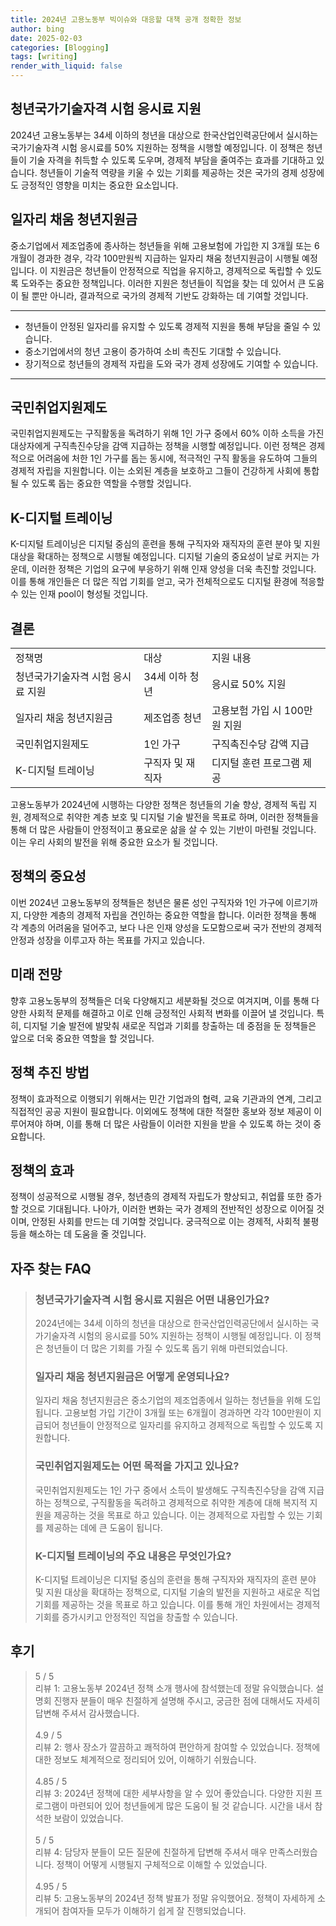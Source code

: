 ```yaml
---
title: 2024년 고용노동부 빅이슈와 대응할 대책 공개 정확한 정보
author: bing
date: 2025-02-03
categories: [Blogging]
tags: [writing]
render_with_liquid: false
---
```



<h2 id='청년국가기술자격 시험 응시료 지원'>청년국가기술자격 시험 응시료 지원</h2>

<p>2024년 고용노동부는 34세 이하의 청년을 대상으로 한국산업인력공단에서 실시하는 국가기술자격 시험 응시료를 50% 지원하는 정책을 시행할 예정입니다. 이 정책은 청년들이 기술 자격을 취득할 수 있도록 도우며, 경제적 부담을 줄여주는 효과를 기대하고 있습니다. 청년들이 기술적 역량을 키울 수 있는 기회를 제공하는 것은 국가의 경제 성장에도 긍정적인 영향을 미치는 중요한 요소입니다.</p>

<h2 id='일자리 채움 청년지원금'>일자리 채움 청년지원금</h2>

<p>중소기업에서 제조업종에 종사하는 청년들을 위해 고용보험에 가입한 지 3개월 또는 6개월이 경과한 경우, 각각 100만원씩 지급하는 일자리 채움 청년지원금이 시행될 예정입니다. 이 지원금은 청년들이 안정적으로 직업을 유지하고, 경제적으로 독립할 수 있도록 도와주는 중요한 정책입니다. 이러한 지원은 청년들이 직업을 찾는 데 있어서 큰 도움이 될 뿐만 아니라, 결과적으로 국가의 경제적 기반도 강화하는 데 기여할 것입니다.</p>

<hr />

<ul>
    <li>청년들이 안정된 일자리를 유지할 수 있도록 경제적 지원을 통해 부담을 줄일 수 있습니다.</li>
    <li>중소기업에서의 청년 고용이 증가하여 소비 촉진도 기대할 수 있습니다.</li>
    <li>장기적으로 청년들의 경제적 자립을 도와 국가 경제 성장에도 기여할 수 있습니다.</li>
</ul>

<hr />

<h2 id='국민취업지원제도'>국민취업지원제도</h2>

<p>국민취업지원제도는 구직활동을 독려하기 위해 1인 가구 중에서 60% 이하 소득을 가진 대상자에게 구직촉진수당을 감액 지급하는 정책을 시행할 예정입니다. 이런 정책은 경제적으로 어려움에 처한 1인 가구를 돕는 동시에, 적극적인 구직 활동을 유도하여 그들의 경제적 자립을 지원합니다. 이는 소외된 계층을 보호하고 그들이 건강하게 사회에 통합될 수 있도록 돕는 중요한 역할을 수행할 것입니다.</p>

<h2 id='K-디지털 트레이닝'>K-디지털 트레이닝</h2>

<p>K-디지털 트레이닝은 디지털 중심의 훈련을 통해 구직자와 재직자의 훈련 분야 및 지원 대상을 확대하는 정책으로 시행될 예정입니다. 디지털 기술의 중요성이 날로 커지는 가운데, 이러한 정책은 기업의 요구에 부응하기 위해 인재 양성을 더욱 촉진할 것입니다. 이를 통해 개인들은 더 많은 직업 기회를 얻고, 국가 전체적으로도 디지털 환경에 적응할 수 있는 인재 pool이 형성될 것입니다.</p>

<h2 id='결론'>결론</h2>

<table>
    <tr>
        <td>정책명</td>
        <td>대상</td>
        <td>지원 내용</td>
    </tr>
    <tr>
        <td>청년국가기술자격 시험 응시료 지원</td>
        <td>34세 이하 청년</td>
        <td>응시료 50% 지원</td>
    </tr>
    <tr>
        <td>일자리 채움 청년지원금</td>
        <td>제조업종 청년</td>
        <td>고용보험 가입 시 100만원 지원</td>
    </tr>
    <tr>
        <td>국민취업지원제도</td>
        <td>1인 가구</td>
        <td>구직촉진수당 감액 지급</td>
    </tr>
    <tr>
        <td>K-디지털 트레이닝</td>
        <td>구직자 및 재직자</td>
        <td>디지털 훈련 프로그램 제공</td>
    </tr>
</table>

<p>고용노동부가 2024년에 시행하는 다양한 정책은 청년들의 기술 향상, 경제적 독립 지원, 경제적으로 취약한 계층 보호 및 디지털 기술 발전을 목표로 하며, 이러한 정책들을 통해 더 많은 사람들이 안정적이고 풍요로운 삶을 살 수 있는 기반이 마련될 것입니다. 이는 우리 사회의 발전을 위해 중요한 요소가 될 것입니다.</p>

<h2 id='정책의 중요성'>정책의 중요성</h2>

<p>이번 2024년 고용노동부의 정책들은 청년은 물론 성인 구직자와 1인 가구에 이르기까지, 다양한 계층의 경제적 자립을 견인하는 중요한 역할을 합니다. 이러한 정책을 통해 각 계층의 어려움을 덜어주고, 보다 나은 인재 양성을 도모함으로써 국가 전반의 경제적 안정과 성장을 이루고자 하는 목표를 가지고 있습니다.</p>

<h2 id='미래 전망'>미래 전망</h2>

<p>향후 고용노동부의 정책들은 더욱 다양해지고 세분화될 것으로 여겨지며, 이를 통해 다양한 사회적 문제를 해결하고 이로 인해 긍정적인 사회적 변화를 이끌어 낼 것입니다. 특히, 디지털 기술 발전에 발맞춰 새로운 직업과 기회를 창출하는 데 중점을 둔 정책들은 앞으로 더욱 중요한 역할을 할 것입니다.</p>

<h2 id='정책 추진 방법'>정책 추진 방법</h2>

<p>정책이 효과적으로 이행되기 위해서는 민간 기업과의 협력, 교육 기관과의 연계, 그리고 직접적인 공공 지원이 필요합니다. 이외에도 정책에 대한 적절한 홍보와 정보 제공이 이루어져야 하며, 이를 통해 더 많은 사람들이 이러한 지원을 받을 수 있도록 하는 것이 중요합니다.</p>

<h2 id='정책의 효과'>정책의 효과</h2>

<p>정책이 성공적으로 시행될 경우, 청년층의 경제적 자립도가 향상되고, 취업률 또한 증가할 것으로 기대됩니다. 나아가, 이러한 변화는 국가 경제의 전반적인 성장으로 이어질 것이며, 안정된 사회를 만드는 데 기여할 것입니다. 궁극적으로 이는 경제적, 사회적 불평등을 해소하는 데 도움을 줄 것입니다.</p>


<h2 id='자주_찾는_FAQ'>자주 찾는 FAQ</h2>
<div itemscope="" itemtype="https://schema.org/FAQPage"> 
<blockquote> 
<div itemscope="" itemprop="mainEntity" itemtype="https://schema.org/Question"> 
<h3 itemprop="name">청년국가기술자격 시험 응시료 지원은 어떤 내용인가요?</h3> 
<div itemscope="" itemprop="acceptedAnswer" itemtype="https://schema.org/Answer"> 
<span itemprop="text"> 
<p>2024년에는 34세 이하의 청년을 대상으로 한국산업인력공단에서 실시하는 국가기술자격 시험의 응시료를 50% 지원하는 정책이 시행될 예정입니다. 이 정책은 청년들이 더 많은 기회를 가질 수 있도록 돕기 위해 마련되었습니다.</p> 
</span> 
</div> 
</div> 
<div itemscope="" itemprop="mainEntity" itemtype="https://schema.org/Question"> 
<h3 itemprop="name">일자리 채움 청년지원금은 어떻게 운영되나요?</h3> 
<div itemscope="" itemprop="acceptedAnswer" itemtype="https://schema.org/Answer"> 
<span itemprop="text"> 
<p>일자리 채움 청년지원금은 중소기업의 제조업종에서 일하는 청년들을 위해 도입됩니다. 고용보험 가입 기간이 3개월 또는 6개월이 경과하면 각각 100만원이 지급되어 청년들이 안정적으로 일자리를 유지하고 경제적으로 독립할 수 있도록 지원합니다.</p> 
</span> 
</div> 
</div> 
<div itemscope="" itemprop="mainEntity" itemtype="https://schema.org/Question"> 
<h3 itemprop="name">국민취업지원제도는 어떤 목적을 가지고 있나요?</h3> 
<div itemscope="" itemprop="acceptedAnswer" itemtype="https://schema.org/Answer"> 
<span itemprop="text"> 
<p>국민취업지원제도는 1인 가구 중에서 소득이 발생해도 구직촉진수당을 감액 지급하는 정책으로, 구직활동을 독려하고 경제적으로 취약한 계층에 대해 복지적 지원을 제공하는 것을 목표로 하고 있습니다. 이는 경제적으로 자립할 수 있는 기회를 제공하는 데에 큰 도움이 됩니다.</p> 
</span> 
</div> 
</div> 
<div itemscope="" itemprop="mainEntity" itemtype="https://schema.org/Question"> 
<h3 itemprop="name">K-디지털 트레이닝의 주요 내용은 무엇인가요?</h3> 
<div itemscope="" itemprop="acceptedAnswer" itemtype="https://schema.org/Answer"> 
<span itemprop="text"> 
<p>K-디지털 트레이닝은 디지털 중심의 훈련을 통해 구직자와 재직자의 훈련 분야 및 지원 대상을 확대하는 정책으로, 디지털 기술의 발전을 지원하고 새로운 직업 기회를 제공하는 것을 목표로 하고 있습니다. 이를 통해 개인 차원에서는 경제적 기회를 증가시키고 안정적인 직업을 창출할 수 있습니다.</p> 
</span> 
</div> 
</div> 
</blockquote> 
</div>
<h2 id='후기'>후기</h2>
<div itemscope itemtype="https://schema.org/Product">
  <blockquote>
  <div itemprop="review" itemscope itemtype="https://schema.org/Review">
      <div itemprop="reviewRating" itemscope itemtype="https://schema.org/Rating"> <span itemprop="ratingValue">5</span> / <span itemprop="bestRating">5</span> </div>
      <span itemprop="reviewBody">리뷰 1: 고용노동부 2024년 정책 소개 행사에 참석했는데 정말 유익했습니다. 설명회 진행자 분들이 매우 친절하게 설명해 주시고, 궁금한 점에 대해서도 자세히 답변해 주셔서 감사했습니다.</span>
  </div>
  <br>
  <div itemprop="review" itemscope itemtype="https://schema.org/Review">
      <div itemprop="reviewRating" itemscope itemtype="https://schema.org/Rating"> <span itemprop="ratingValue">4.9</span> / <span itemprop="bestRating">5</span> </div>
      <span itemprop="reviewBody">리뷰 2: 행사 장소가 깔끔하고 쾌적하여 편안하게 참여할 수 있었습니다. 정책에 대한 정보도 체계적으로 정리되어 있어, 이해하기 쉬웠습니다.</span>
  </div>
  <br>
  <div itemprop="review" itemscope itemtype="https://schema.org/Review">
      <div itemprop="reviewRating" itemscope itemtype="https://schema.org/Rating"> <span itemprop="ratingValue">4.85</span> / <span itemprop="bestRating">5</span> </div>
      <span itemprop="reviewBody">리뷰 3: 2024년 정책에 대한 세부사항을 알 수 있어 좋았습니다. 다양한 지원 프로그램이 마련되어 있어 청년들에게 많은 도움이 될 것 같습니다. 시간을 내서 참석한 보람이 있었습니다.</span>
  </div>
  <br>
  <div itemprop="review" itemscope itemtype="https://schema.org/Review">
      <div itemprop="reviewRating" itemscope itemtype="https://schema.org/Rating"> <span itemprop="ratingValue">5</span> / <span itemprop="bestRating">5</span> </div>
      <span itemprop="reviewBody">리뷰 4: 담당자 분들이 모든 질문에 친절하게 답변해 주셔서 매우 만족스러웠습니다. 정책이 어떻게 시행될지 구체적으로 이해할 수 있었습니다.</span>
  </div>
  <br>
  <div itemprop="review" itemscope itemtype="https://schema.org/Review">
      <div itemprop="reviewRating" itemscope itemtype="https://schema.org/Rating"> <span itemprop="ratingValue">4.95</span> / <span itemprop="bestRating">5</span> </div>
      <span itemprop="reviewBody">리뷰 5: 고용노동부의 2024년 정책 발표가 정말 유익했어요. 정책이 자세하게 소개되어 참여자들 모두가 이해하기 쉽게 잘 진행되었습니다.</span>
  </div>
  </blockquote>
</div>
